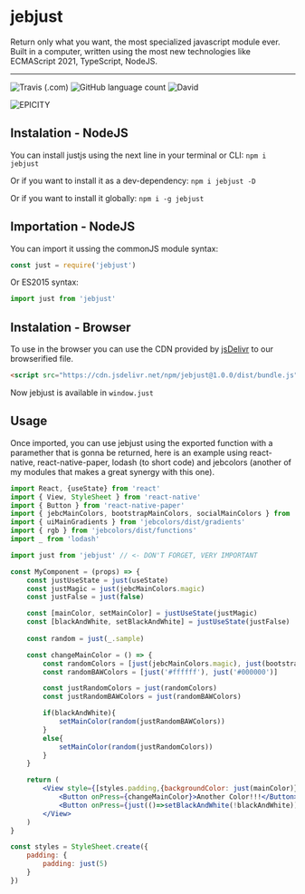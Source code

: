 # jebjust
Return only what you want, the most specialized javascript module ever. Built in a computer, written using the most new technologies like ECMAScript 2021, TypeScript, NodeJS.

---

![Travis (.com)](https://img.shields.io/travis/com/jebbarbas/jebjust?style=for-the-badge)
![GitHub language count](https://img.shields.io/github/languages/count/jebbarbas/jebjust?style=for-the-badge)
![David](https://img.shields.io/david/jebbarbas/jebjust)

![EPICITY](https://img.shields.io/badge/EPICITY-LEGENDARY-red?style=for-the-badge)

## Instalation - NodeJS
You can install justjs using the next line in your terminal or CLI:
`npm i jebjust`

Or if you want to install it as a dev-dependency:
`npm i jebjust -D`

Or if you want to install it globally:
`npm i -g jebjust`

## Importation - NodeJS
You can import it ussing the commonJS module syntax:
```js
const just = require('jebjust')
```
Or ES2015 syntax:
```js
import just from 'jebjust'
```

## Instalation - Browser
To use in the browser you can use the CDN provided by [jsDelivr](https://www.jsdelivr.com/) to our browserified file.
```html
<script src="https://cdn.jsdelivr.net/npm/jebjust@1.0.0/dist/bundle.js"></script>
```
Now jebjust is available in `window.just`

## Usage
Once imported, you can use jebjust using the exported function with a paramether that is gonna be returned, here is an example using react-native, react-native-paper, lodash (to short code) and jebcolors (another of my modules that makes a great synergy with this one). 
```jsx
import React, {useState} from 'react'
import { View, StyleSheet } from 'react-native'
import { Button } from 'react-native-paper'
import { jebcMainColors, bootstrapMainColors, socialMainColors } from 'jebcolors'
import { uiMainGradients } from 'jebcolors/dist/gradients'
import { rgb } from 'jebcolors/dist/functions'
import _ from 'lodash'

import just from 'jebjust' // <- DON'T FORGET, VERY IMPORTANT

const MyComponent = (props) => {
    const justUseState = just(useState)
    const justMagic = just(jebcMainColors.magic)
    const justFalse = just(false)

    const [mainColor, setMainColor] = justUseState(justMagic)
    const [blackAndWhite, setBlackAndWhite] = justUseState(justFalse)
    
    const random = just(_.sample)

    const changeMainColor = () => {
        const randomColors = [just(jebcMainColors.magic), just(bootstrapMainColors.success),just(socialMainColors.google)]
        const randomBAWColors = [just('#ffffff'), just('#000000')]

        const justRandomColors = just(randomColors)
        const justRandomBAWColors = just(randomBAWColors)

        if(blackAndWhite){
            setMainColor(random(justRandomBAWColors))
        }
        else{
            setMainColor(random(justRandomColors))
        }
    }

    return (
        <View style={[styles.padding,{backgroundColor: just(mainColor)}]}>
            <Button onPress={changeMainColor}>Another Color!!!</Button>
            <Button onPress={just(()=>setBlackAndWhite(!blackAndWhite))}>Black and White</Button>
        </View>
    )
}

const styles = StyleSheet.create({
    padding: {
        padding: just(5)
    }
})

```